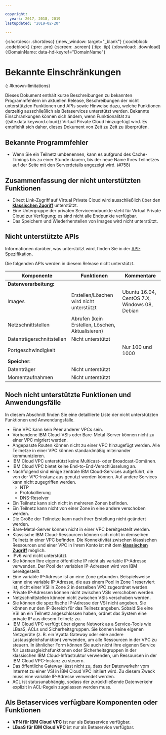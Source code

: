 ```yaml
---

copyright:
  years: 2017, 2018, 2019
lastupdated: "2019-02-20"

---
```


{:shortdesc: .shortdesc}
{:new_window: target="_blank"}
{:codeblock: .codeblock}
{:pre: .pre}
{:screen: .screen}
{:tip: .tip}
{:download: .download}
{:DomainName: data-hd-keyref="DomainName"}

# Bekannte Einschränkungen
{: #known-limitations}

Dieses Dokument enthält kurze Beschreibungen zu bekannten Programmfehlern im aktuellen Release, Beschreibungen der nicht unterstützten Funktionen und APIs sowie Hinweise dazu, welche Funktionen derzeitig ausschließlich als Betaservices unterstützt werden. Bekannte Einschränkungen können sich ändern, wenn Funktionalität zu {{site.data.keyword.cloud}} Virtual Private Cloud hinzugefügt wird. Es empfiehlt sich daher, dieses Dokument von Zeit zu Zeit zu überprüfen. 

## Bekannte Programmfehler

* Wenn Sie ein Teilnetz umbenennen, kann es aufgrund des Cache-Timings bis zu einer Stunde dauern, bis der neue Name Ihres Teilnetzes auf der Seite mit den Serverdetails angezeigt wird. (#758)

## Zusammenfassung der nicht unterstützten Funktionen

* Direct Link-Zugriff auf Virtual Private Cloud wird ausschließlich über den [**klassischen Zugriff**](/docs/infrastructure/vpc/classic-access.html) unterstützt.
* Eine Untergruppe der privaten Serviceendpunkte steht für Virtual Private Cloud zur Verfügung; es sind nicht alle Endpunkte verfügbar. 
* Das Speichern und Wiederherstellen von Images wird nicht unterstützt.

## Nicht unterstützte APIs

Informationen darüber, was unterstützt wird, finden Sie in der [API-Spezifikation](https://{DomainName}/apidocs/rias).

Die folgenden APIs werden in diesem Release nicht unterstützt.

| Komponente | Funktionen | Kommentare |
|------|------|--------|
| **Datenverarbeitung:** |   |   |
| Images | Erstellen/Löschen wird nicht unterstützt | Ubuntu 16.04, CentOS 7.X, Windows 08, Debian|
| Netzschnittstellen | Abrufen (kein Erstellen, Löschen, Aktualisieren) | |
| Datenträgerschnittstellen | Nicht unterstützt |   |
| Portgeschwindigkeit | | Nur 100 und 1000 |
| **Speicher:** |   |   |
| Datenträger | Nicht unterstützt |   |
| Momentaufnahmen | Nicht unterstützt |  |

## Noch nicht unterstützte Funktionen und Anwendungsfälle

In diesem Abschnitt finden Sie eine detaillierte Liste der nicht unterstützten Funktionen und Anwendungsfälle. 

* Eine VPC kann kein Peer anderer VPCs sein.
* Vorhandene IBM Cloud-VSIs oder Bare-Metal-Server können nicht zu einer VPC migriert werden.
* Angepasste Routen können nicht zu einer VPC hinzugefügt werden. Alle Teilnetze in einer VPC können standardmäßig miteinander kommunizieren.
* IBM Cloud VPC unterstützt keine Multicast- oder Broadcast-Domänen.
* IBM Cloud VPC bietet keine End-to-End-Verschlüsselung an. 
* Nachfolgend sind einige zentrale IBM Cloud-Services aufgeführt, die von der VPC-Instanz aus genutzt werden können. Auf andere Services kann nicht zugegriffen werden. 
  * NTP
  * Protokollierung
  * DNS-Resolver
* Ein Teilnetz kann sich nicht in mehreren Zonen befinden.
* Ein Teilnetz kann nicht von einer Zone in eine andere verschoben werden.
* Die Größe der Teilnetze kann nach ihrer Erstellung nicht geändert werden.
* Bare-Metal-Server können nicht in einer VPC bereitgestellt werden.
* Klassische IBM Cloud-Ressourcen können sich nicht in demselben Teilnetz in einer VPC befinden. Die Konnektivität zwischen klassischen Ressourcen und einer VPC in Ihrem Konto ist mit dem [**klassischen Zugriff**](/docs/infrastructure/vpc/classic-access.html) möglich.
* IPv6 wird nicht unterstützt.
* Sie können Ihre eigene öffentliche IP nicht als variable IP-Adresse verwenden. Der Pool der variablen IP-Adressen wird von IBM bereitgestellt.
* Eine variable IP-Adresse ist an eine Zone gebunden. Beispielsweise kann eine variable IP-Adresse, die aus einem Pool in Zone 1 reserviert ist, nicht einer VSI in Zone 2 in derselben VPC zugeordnet werden.
* Private IP-Adressen können nicht zwischen VSIs verschoben werden.
* Netzschnittstellen können nicht zwischen VSIs verschoben werden.
* Sie können die spezifische IP-Adresse der VSI nicht angeben. Sie können nur den IP-Bereich für das Teilnetz angeben. Sobald Sie eine VSI an ein Teilnetz angeschlossen haben, ordnet das System eine private IP aus diesem Teilnetz zu.
* IBM Cloud VPC verfügt über eigene Network as a Service-Tools wie LBaaS, ACLs und Sicherheitsgruppen. Sie können keine eigenen Netzgeräte (z. B. ein Vyatta Gateway oder eine andere Lastausgleichsfunktion) verwenden, um alle Ressourcen in der VPC zu steuern. In ähnlicher Form können Sie auch nicht Ihre eigenen Service für Lastausgleichsfunktionen oder Sicherheitsgruppen in der klassischen IBM Cloud-Infrastruktur verwenden, um Ressourcen in der IBM Cloud VPC-Instanz zu steuern.
* Das öffentliche Gateway lässt nicht zu, dass der Datenverkehr vom Internet zu einer VSI in IBM Cloud VPC initiiert wird. Zu diesem Zweck muss eine variable IP-Adresse verwendet werden.
* ACL ist statusunabhängig, sodass der zurückfließende Datenverkehr explizit in ACL-Regeln zugelassen werden muss.

## Als Betaservices verfügbare Komponenten oder Funktionen

* **VPN für IBM Cloud VPC** ist nur als Betaservice verfügbar.
* **LBaaS für IBM Cloud VPC** ist nur als Betaservice verfügbar.
